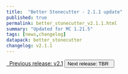 ```yaml
---
title:  "Better Stonecutter - 2.1.1 update"
published: true
permalink: better_stonecutter_v2.1.1.html
summary: "Updated for MC 1.21.5"
tags: [news,changelog]
datapack: better_stonecutter
changelog: v2.1.1
---
```


<div class="btn-group">
    <a href="better_stonecutter_v2.1.html" role="button" class="btn btn-primary"><i class="fa fa-caret-left"></i>&nbsp; Previous release: v2.1</a>
    <button role="button" class="btn btn-default disabled">Next release: TBR &nbsp;<i class="fa fa-caret-right"></i> </button>
</div>